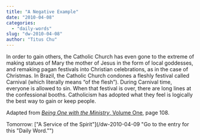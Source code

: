 ```yaml
---
title: "A Negative Example"
date: "2010-04-08"
categories: 
  - "daily-words"
slug: "dw-2010-04-08"
author: "Titus Chu"
---
```


In order to gain others, the Catholic Church has even gone to the extreme of making statues of Mary the mother of Jesus in the form of local goddesses, and remaking pagan festivals into Christian celebrations, as in the case of Christmas. In Brazil, the Catholic Church condones a fleshly festival called Carnival (which literally means “of the flesh”). During Carnival time, everyone is allowed to sin. When that festival is over, there are long lines at the confessional booths. Catholicism has adopted what they feel is logically the best way to gain or keep people.

Adapted from [_Being One with the Ministry_, Volume One,](/book-one-with-the-ministry-vol-1/) page 108.

Tomorrow: ["A Service of the Spirit"](/dw-2010-04-09 "Go to the entry for this "Daily Word."")
